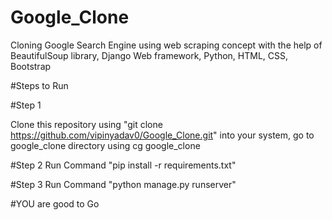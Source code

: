 # Google_Clone

Cloning Google Search Engine using web scraping concept with the help of BeautifulSoup library,
Django Web framework, Python, HTML, CSS, Bootstrap

#Steps to Run

#Step 1

Clone this repository using "git clone https://github.com/vipinyadav0/Google_Clone.git" into your system, go to google_clone directory using cg google_clone

#Step 2
Run Command "pip install -r requirements.txt"

#Step 3
Run Command "python manage.py runserver"

#YOU are good to Go



